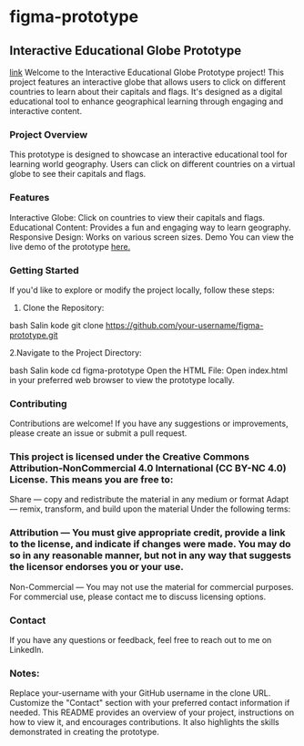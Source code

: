 # figma-prototype

## Interactive Educational Globe Prototype
[link](https://laksmiamalia.github.io/figma-prototype/)
Welcome to the Interactive Educational Globe Prototype project! This project features an interactive globe that allows users to click on different countries to learn about their capitals and flags. It's designed as a digital educational tool to enhance geographical learning through engaging and interactive content.

### Project Overview
This prototype is designed to showcase an interactive educational tool for learning world geography. Users can click on different countries on a virtual globe to see their capitals and flags.

### Features
Interactive Globe: Click on countries to view their capitals and flags.
Educational Content: Provides a fun and engaging way to learn geography.
Responsive Design: Works on various screen sizes.
Demo
You can view the live demo of the prototype [here.]([link](https://laksmiamalia.github.io/figma-prototype/))

### Getting Started
If you'd like to explore or modify the project locally, follow these steps:
1. Clone the Repository:

bash
Salin kode
git clone https://github.com/your-username/figma-prototype.git

2.Navigate to the Project Directory:

bash
Salin kode
cd figma-prototype
Open the HTML File:
Open index.html in your preferred web browser to view the prototype locally.

### Contributing
Contributions are welcome! If you have any suggestions or improvements, please create an issue or submit a pull request.

### This project is licensed under the Creative Commons Attribution-NonCommercial 4.0 International (CC BY-NC 4.0) License. This means you are free to:
Share — copy and redistribute the material in any medium or format
Adapt — remix, transform, and build upon the material
Under the following terms:

### Attribution — You must give appropriate credit, provide a link to the license, and indicate if changes were made. You may do so in any reasonable manner, but not in any way that suggests the licensor endorses you or your use.
Non-Commercial — You may not use the material for commercial purposes.
For commercial use, please contact me to discuss licensing options.

### Contact
If you have any questions or feedback, feel free to reach out to me on LinkedIn.

### Notes:
Replace your-username with your GitHub username in the clone URL.
Customize the "Contact" section with your preferred contact information if needed.
This README provides an overview of your project, instructions on how to view it, and encourages contributions. It also highlights the skills demonstrated in creating the prototype.
